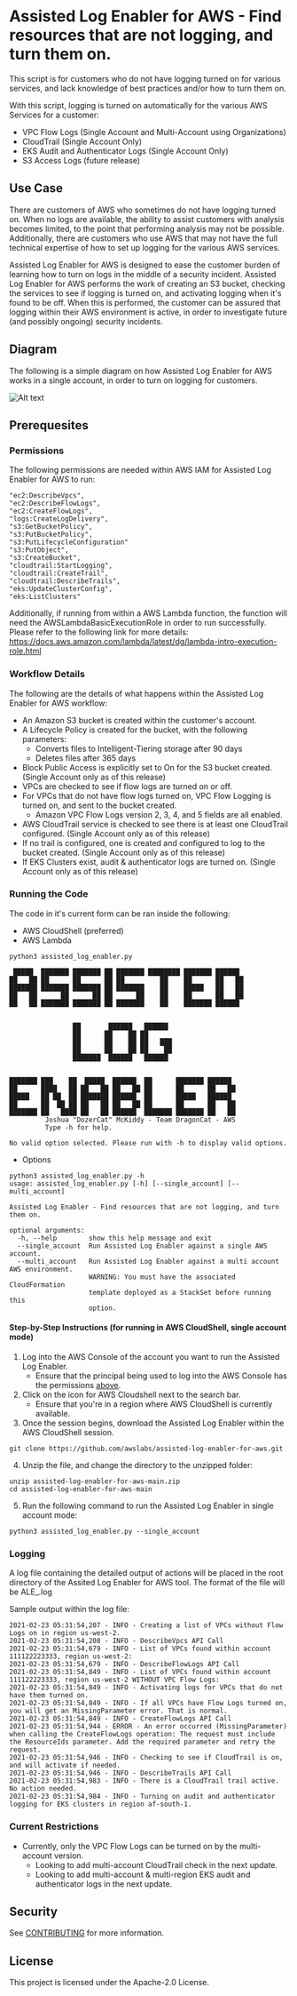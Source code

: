 # Assisted Log Enabler for AWS - Find resources that are not logging, and turn them on.
This script is for customers who do not have logging turned on for various services, and lack knowledge of best practices and/or how to turn them on.

With this script, logging is turned on automatically for the various AWS Services for a customer:
* VPC Flow Logs (Single Account and Multi-Account using Organizations)
* CloudTrail (Single Account Only)
* EKS Audit and Authenticator Logs (Single Account Only)
* S3 Access Logs (future release)

## Use Case
There are customers of AWS who sometimes do not have logging turned on. When no logs are available, the ability to assist customers with analysis becomes limited, to the point that performing analysis may not be possible. Additionally, there are customers who use AWS that may not have the full technical expertise of how to set up logging for the various AWS services.

Assisted Log Enabler for AWS is designed to ease the customer burden of learning how to turn on logs in the middle of a security incident. Assisted Log Enabler for AWS performs the work of creating an S3 bucket, checking the services to see if logging is turned on, and activating logging when it's found to be off. When this is performed, the customer can be assured that logging within their AWS environment is active, in order to investigate future (and possibly ongoing) security incidents.

## Diagram
The following is a simple diagram on how Assisted Log Enabler for AWS works in a single account, in order to turn on logging for customers.

![Alt text](diagrams/assisted_log_enabler.png)

## Prerequesites
### Permissions
The following permissions are needed within AWS IAM for Assisted Log Enabler for AWS to run:
```
"ec2:DescribeVpcs",
"ec2:DescribeFlowLogs",
"ec2:CreateFlowLogs",
"logs:CreateLogDelivery",
"s3:GetBucketPolicy",
"s3:PutBucketPolicy",
"s3:PutLifecycleConfiguration"
"s3:PutObject",
"s3:CreateBucket",
"cloudtrail:StartLogging",
"cloudtrail:CreateTrail",
"cloudtrail:DescribeTrails",
"eks:UpdateClusterConfig",
"eks:ListClusters"
```
Additionally, if running from within a AWS Lambda function, the function will need the AWSLambdaBasicExecutionRole in order to run successfully. Please refer to the following link for more details: https://docs.aws.amazon.com/lambda/latest/dg/lambda-intro-execution-role.html

### Workflow Details
The following are the details of what happens within the Assisted Log Enabler for AWS workflow:
* An Amazon S3 bucket is created within the customer's account.
* A Lifecycle Policy is created for the bucket, with the following parameters:
   * Converts files to Intelligent-Tiering storage after 90 days
   * Deletes files after 365 days
* Block Public Access is explicitly set to On for the S3 bucket created. (Single Account only as of this release)
* VPCs are checked to see if flow logs are turned on or off.
* For VPCs that do not have flow logs turned on, VPC Flow Logging is turned on, and sent to the bucket created.
   * Amazon VPC Flow Logs version 2, 3, 4, and 5 fields are all enabled.
* AWS CloudTrail service is checked to see there is at least one CloudTrail configured. (Single Account only as of this release)
* If no trail is configured, one is created and configured to log to the bucket created. (Single Account only as of this release)
* If EKS Clusters exist, audit & authenticator logs are turned on. (Single Account only as of this release)


### Running the Code
The code in it's current form can be ran inside the following:
* AWS CloudShell (preferred)
* AWS Lambda

```
python3 assisted_log_enabler.py

 █████  ███████ ███████ ██ ███████ ████████ ███████ ██████  
██   ██ ██      ██      ██ ██         ██    ██      ██   ██ 
███████ ███████ ███████ ██ ███████    ██    █████   ██   ██ 
██   ██      ██      ██ ██      ██    ██    ██      ██   ██ 
██   ██ ███████ ███████ ██ ███████    ██    ███████ ██████  
                                                            
                                                            
                ██       ██████   ██████                   
                ██      ██    ██ ██                        
                ██      ██    ██ ██   ███                  
                ██      ██    ██ ██    ██                  
                ███████  ██████   ██████                    
                                                            
                                                            
███████ ███    ██  █████  ██████  ██      ███████ ██████    
██      ████   ██ ██   ██ ██   ██ ██      ██      ██   ██   
█████   ██ ██  ██ ███████ ██████  ██      █████   ██████    
██      ██  ██ ██ ██   ██ ██   ██ ██      ██      ██   ██   
███████ ██   ████ ██   ██ ██████  ███████ ███████ ██   ██ 
         Joshua "DozerCat" McKiddy - Team DragonCat - AWS
         Type -h for help.

No valid option selected. Please run with -h to display valid options.
```
* Options
```
python3 assisted_log_enabler.py -h
usage: assisted_log_enabler.py [-h] [--single_account] [--multi_account]

Assisted Log Enabler - Find resources that are not logging, and turn them on.

optional arguments:
  -h, --help        show this help message and exit
  --single_account  Run Assisted Log Enabler against a single AWS account.
  --multi_account   Run Assisted Log Enabler against a multi account AWS environment.
                    WARNING: You must have the associated CloudFormation
                    template deployed as a StackSet before running this
                    option.
```

#### Step-by-Step Instructions (for running in AWS CloudShell, single account mode)
1. Log into the AWS Console of the account you want to run the Assisted Log Enabler.
   * Ensure that the principal being used to log into the AWS Console has the permissions [above](https://github.com/awslabs/assisted-log-enabler-for-aws#permissions).
2. Click on the icon for AWS Cloudshell next to the search bar.
   * Ensure that you're in a region where AWS CloudShell is currently available.
3. Once the session begins, download the Assisted Log Enabler within the AWS CloudShell session.
```
git clone https://github.com/awslabs/assisted-log-enabler-for-aws.git
```
4. Unzip the file, and change the directory to the unzipped folder:
```
unzip assisted-log-enabler-for-aws-main.zip
cd assisted-log-enabler-for-aws-main
```
5. Run the following command to run the Assisted Log Enabler in single account mode:
```
python3 assisted_log_enabler.py --single_account
```


### Logging
A log file containing the detailed output of actions will be placed in the root directory of the Assited Log Enabler for AWS tool. The format of the file will be ALE_<timestamp>.log

Sample output within the log file:
```
2021-02-23 05:31:54,207 - INFO - Creating a list of VPCs without Flow Logs on in region us-west-2.
2021-02-23 05:31:54,208 - INFO - DescribeVpcs API Call
2021-02-23 05:31:54,679 - INFO - List of VPCs found within account 111122223333, region us-west-2:
2021-02-23 05:31:54,679 - INFO - DescribeFlowLogs API Call
2021-02-23 05:31:54,849 - INFO - List of VPCs found within account 111122223333, region us-west-2 WITHOUT VPC Flow Logs:
2021-02-23 05:31:54,849 - INFO - Activating logs for VPCs that do not have them turned on.
2021-02-23 05:31:54,849 - INFO - If all VPCs have Flow Logs turned on, you will get an MissingParameter error. That is normal.
2021-02-23 05:31:54,849 - INFO - CreateFlowLogs API Call
2021-02-23 05:31:54,944 - ERROR - An error occurred (MissingParameter) when calling the CreateFlowLogs operation: The request must include the ResourceIds parameter. Add the required parameter and retry the request.
2021-02-23 05:31:54,946 - INFO - Checking to see if CloudTrail is on, and will activate if needed.
2021-02-23 05:31:54,946 - INFO - DescribeTrails API Call
2021-02-23 05:31:54,983 - INFO - There is a CloudTrail trail active. No action needed.
2021-02-23 05:31:54,984 - INFO - Turning on audit and authenticator logging for EKS clusters in region af-south-1.
```

### Current Restrictions
* Currently, only the VPC Flow Logs can be turned on by the multi-account version.
   * Looking to add multi-account CloudTrail check in the next update.
   * Looking to add multi-account & multi-region EKS audit and authenticator logs in the next update.


## Security

See [CONTRIBUTING](CONTRIBUTING.md#security-issue-notifications) for more information.


## License

This project is licensed under the Apache-2.0 License.
